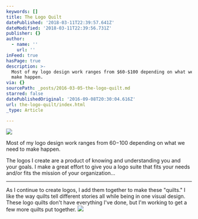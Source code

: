```yaml
---
keywords: []
title: The Logo Quilt
datePublished: '2018-03-11T22:39:57.641Z'
dateModified: '2018-03-11T22:39:56.731Z'
publisher: {}
author:
  - name: ''
    url: ''
inFeed: true
hasPage: true
description: >-
  Most of my logo design work ranges from $60-$100 depending on what we need to
  make happen.
via: {}
sourcePath: _posts/2016-03-05-the-logo-quilt.md
starred: false
datePublishedOriginal: '2016-09-08T20:30:04.616Z'
url: the-logo-quilt/index.html
_type: Article

---
```

![](https://s3-us-west-2.amazonaws.com/the-grid-img/p/857f3d2d6aa665039427fe589fb70e8733eecfc6.jpg)

Most of my logo design work ranges from $60-$100 depending on what we need to make happen.

The logos I create are a product of knowing and understanding you and your goals. I make a great effort to give you a logo suite that fits your needs and/or fits the mission of your organization...

---

As I continue to create logos, I add them together to make these "quilts." I like the way quilts tell different stories all while being in one visual design. These logo quilts don't have everything I've done, but I'm working to get a few more quilts put together.
![](https://s3-us-west-2.amazonaws.com/the-grid-img/p/2445730833484abbe2252d7755d1856e3c88a357.jpg)